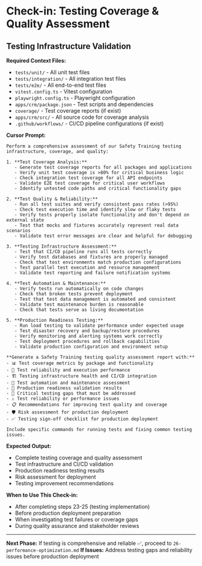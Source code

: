 # Check-in: Testing Coverage & Quality Assessment

## Testing Infrastructure Validation

**Required Context Files:**
- `tests/unit/` - All unit test files
- `tests/integration/` - All integration test files
- `tests/e2e/` - All end-to-end test files
- `vitest.config.ts` - Vitest configuration
- `playwright.config.ts` - Playwright configuration
- `apps/crm/package.json` - Test scripts and dependencies
- `coverage/` - Test coverage reports (if exist)
- `apps/crm/src/` - All source code for coverage analysis
- `.github/workflows/` - CI/CD pipeline configurations (if exist)

**Cursor Prompt:**

```
Perform a comprehensive assessment of our Safety Training testing infrastructure, coverage, and quality:

1. **Test Coverage Analysis:**
   - Generate test coverage reports for all packages and applications
   - Verify unit test coverage is >80% for critical business logic
   - Check integration test coverage for all API endpoints
   - Validate E2E test coverage for critical user workflows
   - Identify untested code paths and critical functionality gaps

2. **Test Quality & Reliability:**
   - Run all test suites and verify consistent pass rates (>95%)
   - Check test execution time and identify slow or flaky tests
   - Verify tests properly isolate functionality and don't depend on external state
   - Test that mocks and fixtures accurately represent real data scenarios
   - Validate test error messages are clear and helpful for debugging

3. **Testing Infrastructure Assessment:**
   - Test that CI/CD pipeline runs all tests correctly
   - Verify test databases and fixtures are properly managed
   - Check that test environments match production configurations
   - Test parallel test execution and resource management
   - Validate test reporting and failure notification systems

4. **Test Automation & Maintenance:**
   - Verify tests run automatically on code changes
   - Check that broken tests prevent deployment
   - Test that test data management is automated and consistent
   - Validate test maintenance burden is reasonable
   - Check that tests serve as living documentation

5. **Production Readiness Testing:**
   - Run load testing to validate performance under expected usage
   - Test disaster recovery and backup/restore procedures
   - Verify monitoring and alerting systems work correctly
   - Test deployment procedures and rollback capabilities
   - Validate production configuration and environment setup

**Generate a Safety Training testing quality assessment report with:**
- 📊 Test coverage metrics by package and functionality
- 🎯 Test reliability and execution performance
- 🏗️ Testing infrastructure health and CI/CD integration
- 🔄 Test automation and maintenance assessment
- 🚀 Production readiness validation results
- 🚨 Critical testing gaps that must be addressed
- ⚠️ Test reliability or performance issues
- 📋 Recommendations for improving test quality and coverage
- 🛡️ Risk assessment for production deployment
- ✅ Testing sign-off checklist for production deployment

Include specific commands for running tests and fixing common testing issues.
```

**Expected Output:**
- Complete testing coverage and quality assessment
- Test infrastructure and CI/CD validation
- Production readiness testing results
- Risk assessment for deployment
- Testing improvement recommendations

**When to Use This Check-in:**
- After completing steps 23-25 (testing implementation)
- Before production deployment preparation
- When investigating test failures or coverage gaps
- During quality assurance and stakeholder reviews

---

**Next Phase:** If testing is comprehensive and reliable ✅, proceed to `26-performance-optimization.md`
**If Issues:** Address testing gaps and reliability issues before production deployment